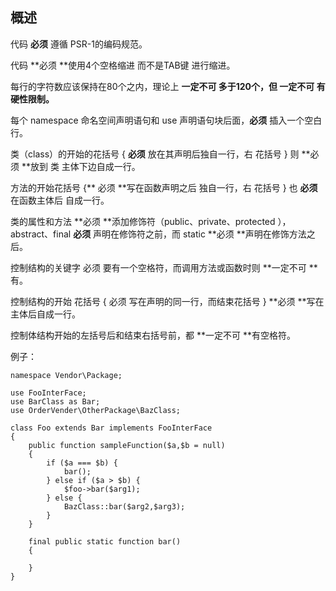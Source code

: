 ## 概述

代码 **必须** 遵循 PSR-1的编码规范。

代码 **必须 **使用4个空格缩进 而不是TAB键 进行缩进。

每行的字符数应该保持在80个之内，理论上 **一定不可 多于120个，但 一定不可 有硬性限制。**

每个 namespace 命名空间声明语句和 use 声明语句块后面，**必须** 插入一个空白行。

类（class）的开始的花括号 { **必须** 放在其声明后独自一行，右 花括号 } 则 **必须 **放到 类 主体下边自成一行。

方法的开始花括号 {** 必须 **写在函数声明之后 独自一行，右 花括号 } 也 **必须** 在函数主体后 自成一行。

类的属性和方法 **必须 **添加修饰符（public、private、protected ），abstract、final **必须** 声明在修饰符之前，而 static **必须 **声明在修饰方法之后。

控制结构的关键字 必须 要有一个空格符，而调用方法或函数时则 **一定不可 **有。

控制结构的开始 花括号 { 必须 写在声明的同一行，而结束花括号 } **必须 **写在主体后自成一行。

控制体结构开始的左括号后和结束右括号前，都 **一定不可 **有空格符。

例子：

```
namespace Vendor\Package;

use FooInterFace;
use BarClass as Bar;
use OrderVender\OtherPackage\BazClass;

class Foo extends Bar implements FooInterFace
{
    public function sampleFunction($a,$b = null)
    {
        if ($a === $b) {
            bar();
        } else if ($a > $b) {
            $foo->bar($arg1);
        } else {
            BazClass::bar($arg2,$arg3);
        }
    }

    final public static function bar()
    {
      
    }
}
```



